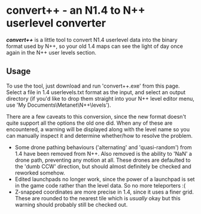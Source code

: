 # convert++ - an N1.4 to N++ userlevel converter

***convert++*** is a little tool to convert N1.4 userlevel data into the binary format used by N++, so your old 1.4 maps can see the light of day once again in the N++ user levels section.

## Usage

To use the tool, just download and run 'convert++.exe' from this page. Select a file in 1.4 userlevels.txt format as the input, and select an output directory (if you'd like to drop them straight into your N++ level editor menu, use 'My Documents\Metanet\N++\levels\').

There are a few caveats to this conversion, since the new format doesn't quite support all the options the old one did. When any of these are encountered, a warning will be displayed along with the level name so you can manually inspect it and determine whether/how to resolve the problem.

- Some drone pathing behaviours ('alternating' and 'quasi-random') from 1.4 have been removed from N++. Also removed is the ability to 'NaN' a drone path, preventing any motion at all. These drones are defaulted to the 'dumb CCW' direction, but should almost definitely be checked and reworked somehow.
- Edited launchpads no longer work, since the power of a launchpad is set in the game code rather than the level data. So no more teleporters :(
- Z-snapped coordinates are more precise in 1.4, since it uses a finer grid. These are rounded to the nearest tile which is *usually* okay but this warning should probably still be checked out.